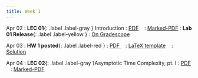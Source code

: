 ```yaml
---
title: Week 1
---
```


Apr 02
: **LEC 01**{: .label .label-gray } Introduction
  : [PDF](lectures/01-intro/Lec01.pdf) &nbsp;&nbsp;
  : [Marked-PDF](lectures/01-intro/Lec01-marked.pdf)
: **Lab 01 Release**{: .label .label-yellow } 
  : [On Gradescope](#)

Apr 03
: **HW 1 posted**{: .label .label-red }
  : [PDF ](homeworks/HW01/HW01.pdf) &nbsp;&nbsp;
  : [LaTeX template](homeworks/HW01/template.zip) &nbsp;&nbsp;
  : [Solution](#)

Apr 04
: **LEC 02**{: .label .label-gray }Asymptotic Time Complexity, pt. I
  : [PDF](lectures/02-time-complexity-p1/Lec02.pdf) &nbsp;&nbsp;
  : [Marked-PDF](#)

